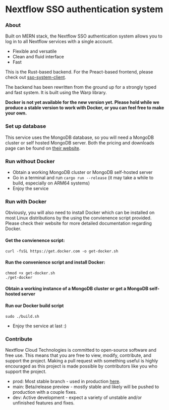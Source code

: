 # Nextflow SSO authentication system

### About
Built on MERN stack, the Nextflow SSO authentication system allows you to log in to all Nextflow services with a single account.
* Flexible and versatile
* Clean and fluid interface
* Fast

This is the Rust-based backend. For the Preact-based frontend, please check out [sso-system-client](https://github.com/Nextflow-Cloud/sso-system-client).

The backend has been rewritten from the ground up for a strongly typed and fast system. It is built using the Warp library. 

**Docker is not yet available for the new version yet. Please hold while we produce a stable version to work with Docker, or you can feel free to make your own.**

### Set up database
This service uses the MongoDB database, so you will need a MongoDB cluster or self hosted MongoDB server. Both the pricing and downloads page can be found on [their website](https://www.mongodb.com/).

### Run without Docker
* Obtain a working MongoDB cluster or MongoDB self-hosted server
* Go in a terminal and run `cargo run --release` (it may take a while to build, especially on ARM64 systems)
* Enjoy the service

### Run with Docker
Obviously, you will also need to install Docker which can be installed on most Linux distributions by the using the convienence script provided. Please check their website for more detailed documentation regarding Docker.

#### Get the convienence script:

```shell
curl -fsSL https://get.docker.com -o get-docker.sh
```

#### Run the convenience script and install Docker:

```shell
chmod +x get-docker.sh
./get-docker
```

#### Obtain a working instance of a MongoDB cluster or get a MongoDB self-hosted server

#### Run our Docker build script

```shell
sudo ./build.sh
```

* Enjoy the service at last :)


### Contribute
Nextflow Cloud Technologies is committed to open-source software and free use. This means that you are free to view, modify, contribute, and support the project. Making a pull request with something useful is highly encouraged as this project is made possible by contributors like you who support the project.

* prod: Most stable branch - used in production [here](https://secure.nextflow.cloud). 
* main: Beta/release preview - mostly stable and likely will be pushed to production with a couple fixes.
* dev: Active development - expect a variety of unstable and/or unfinished features and fixes.
